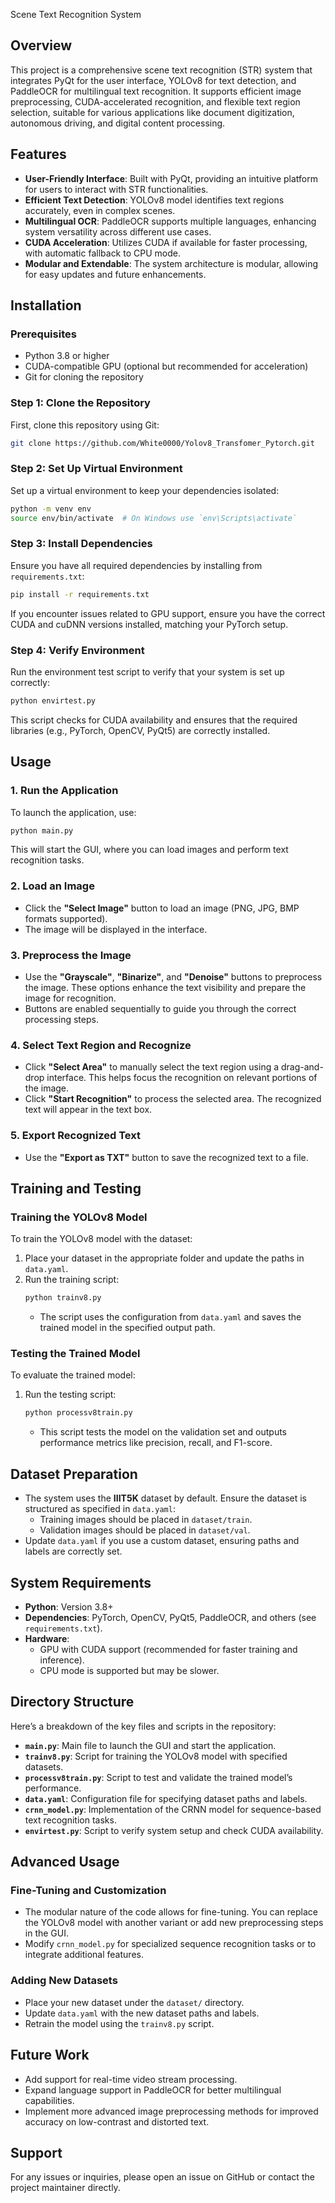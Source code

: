 Scene Text Recognition System

## Overview
This project is a comprehensive scene text recognition (STR) system that integrates PyQt for the user interface, YOLOv8 for text detection, and PaddleOCR for multilingual text recognition. It supports efficient image preprocessing, CUDA-accelerated recognition, and flexible text region selection, suitable for various applications like document digitization, autonomous driving, and digital content processing.

## Features
- **User-Friendly Interface**: Built with PyQt, providing an intuitive platform for users to interact with STR functionalities.
- **Efficient Text Detection**: YOLOv8 model identifies text regions accurately, even in complex scenes.
- **Multilingual OCR**: PaddleOCR supports multiple languages, enhancing system versatility across different use cases.
- **CUDA Acceleration**: Utilizes CUDA if available for faster processing, with automatic fallback to CPU mode.
- **Modular and Extendable**: The system architecture is modular, allowing for easy updates and future enhancements.

## Installation

### Prerequisites
- Python 3.8 or higher
- CUDA-compatible GPU (optional but recommended for acceleration)
- Git for cloning the repository

### Step 1: Clone the Repository
First, clone this repository using Git:
```bash
git clone https://github.com/White0000/Yolov8_Transfomer_Pytorch.git
```

### Step 2: Set Up Virtual Environment

Set up a virtual environment to keep your dependencies isolated:
```bash
python -m venv env
source env/bin/activate  # On Windows use `env\Scripts\activate`
```

### Step 3: Install Dependencies
Ensure you have all required dependencies by installing from `requirements.txt`:
```bash
pip install -r requirements.txt
```
If you encounter issues related to GPU support, ensure you have the correct CUDA and cuDNN versions installed, matching your PyTorch setup.

### Step 4: Verify Environment
Run the environment test script to verify that your system is set up correctly:
```bash
python envirtest.py
```
This script checks for CUDA availability and ensures that the required libraries (e.g., PyTorch, OpenCV, PyQt5) are correctly installed.

## Usage

### 1. Run the Application
To launch the application, use:
```bash
python main.py
```
This will start the GUI, where you can load images and perform text recognition tasks.

### 2. Load an Image
- Click the **"Select Image"** button to load an image (PNG, JPG, BMP formats supported).
- The image will be displayed in the interface.

### 3. Preprocess the Image
- Use the **"Grayscale"**, **"Binarize"**, and **"Denoise"** buttons to preprocess the image. These options enhance the text visibility and prepare the image for recognition.
- Buttons are enabled sequentially to guide you through the correct processing steps.

### 4. Select Text Region and Recognize
- Click **"Select Area"** to manually select the text region using a drag-and-drop interface. This helps focus the recognition on relevant portions of the image.
- Click **"Start Recognition"** to process the selected area. The recognized text will appear in the text box.

### 5. Export Recognized Text
- Use the **"Export as TXT"** button to save the recognized text to a file.

## Training and Testing

### Training the YOLOv8 Model
To train the YOLOv8 model with the dataset:
1. Place your dataset in the appropriate folder and update the paths in `data.yaml`.
2. Run the training script:
   ```bash
   python trainv8.py
   ```
   - The script uses the configuration from `data.yaml` and saves the trained model in the specified output path.

### Testing the Trained Model
To evaluate the trained model:
1. Run the testing script:
   ```bash
   python processv8train.py
   ```
   - This script tests the model on the validation set and outputs performance metrics like precision, recall, and F1-score.

## Dataset Preparation
- The system uses the **IIIT5K** dataset by default. Ensure the dataset is structured as specified in `data.yaml`:
  - Training images should be placed in `dataset/train`.
  - Validation images should be placed in `dataset/val`.
- Update `data.yaml` if you use a custom dataset, ensuring paths and labels are correctly set.

## System Requirements
- **Python**: Version 3.8+
- **Dependencies**: PyTorch, OpenCV, PyQt5, PaddleOCR, and others (see `requirements.txt`).
- **Hardware**: 
  - GPU with CUDA support (recommended for faster training and inference).
  - CPU mode is supported but may be slower.

## Directory Structure
Here’s a breakdown of the key files and scripts in the repository:

- **`main.py`**: Main file to launch the GUI and start the application.
- **`trainv8.py`**: Script for training the YOLOv8 model with specified datasets.
- **`processv8train.py`**: Script to test and validate the trained model’s performance.
- **`data.yaml`**: Configuration file for specifying dataset paths and labels.
- **`crnn_model.py`**: Implementation of the CRNN model for sequence-based text recognition tasks.
- **`envirtest.py`**: Script to verify system setup and check CUDA availability.

## Advanced Usage
### Fine-Tuning and Customization
- The modular nature of the code allows for fine-tuning. You can replace the YOLOv8 model with another variant or add new preprocessing steps in the GUI.
- Modify `crnn_model.py` for specialized sequence recognition tasks or to integrate additional features.

### Adding New Datasets
- Place your new dataset under the `dataset/` directory.
- Update `data.yaml` with the new dataset paths and labels.
- Retrain the model using the `trainv8.py` script.

## Future Work
- Add support for real-time video stream processing.
- Expand language support in PaddleOCR for better multilingual capabilities.
- Implement more advanced image preprocessing methods for improved accuracy on low-contrast and distorted text.

## Support
For any issues or inquiries, please open an issue on GitHub or contact the project maintainer directly.
